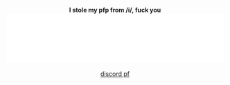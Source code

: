 <p align="center">
  <b>I stole my pfp from /i/, fuck you</b>
<img style="margin: auto" src="/metrics.plugin.languages.details.svg" alt="algorithm"><br>
<br>
<a href="https://discord.com/users/836443801781927987">discord pf</a>
</p>
  <!--
**typingforfun/typingforfun** is a ✨ _special_ ✨ repository because its `README.md` (this file) appears on your GitHub profile.

Here are some ideas to get you started:

- 🔭 I’m currently working on ...
- 🌱 I’m currently learning ...
- 👯 I’m looking to collaborate on ...
- 🤔 I’m looking for help with ...
- 💬 Ask me about ...
- 📫 How to reach me: ...
- 😄 Pronouns: ...
- ⚡ Fun fact: ...
-->
